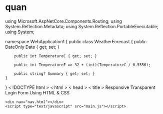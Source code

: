 # quan
using Microsoft.AspNetCore.Components.Routing;
using System.Reflection.Metadata;
using System.Reflection.PortableExecutable;
using System;

namespace WebApplication1
{
    public class WeatherForecast
    {
        public DateOnly Date { get; set; }

        public int TemperatureC { get; set; }

        public int TemperatureF => 32 + (int)(TemperatureC / 0.5556);

        public string? Summary { get; set; }
    }
}
< !DOCTYPE html >
< html >
< head >
    < title > Responsive Transparent Login Form Using HTML & CSS</title>
    <meta name="viewport" content="width=device-width, initial-scale=1.0">
    <link rel="stylesheet" href="https://cdnjs.cloudflare.com/ajax/libs/font-awesome/5.15.3/css/all.min.css" integrity="sha512-iBBXm8fW90+nuLcSKlbmrPcLa0OT92xO1BIsZ+ywDWZCvqsWgccV3gFoRBv0z+8dLJgyAHIhR35VZc2oM/gI1w==" crossorigin="anonymous" />
    <link rel="stylesheet" href="https://use.fontawesome.com/releases/v5.7.2/css/all.css"
        integrity="sha384-fnmOCqbTlWIlj8LyTjo7mOUStjsKC4pOpQbqyi7RrhN7udi9RwhKkMHpvLbHG9Sr" crossorigin="anonymous" />
    <link href="https://fonts.googleapis.com/css?family=Dosis" rel="stylesheet" />
    <link rel="stylesheet" href="style.css">
    
</head>
<body>
   
    <div nav="nav.html"></div>
    <script type="text/javascript" src="main.js"></script>
<script>
function includeHTML() {
  var z, i, elmnt, file, xhttp;
/*loop through a collection of all HTML elements:*/
z = document.getElementsByTagName("*");
for (i = 0; i < z.length; i++)
{
    elmnt = z[i];
    /*search for elements with a certain atrribute:*/
    file = elmnt.getAttribute("nav");
    if (file)
    {
        /*make an HTTP request using the attribute value as the file name:*/
        xhttp = new XMLHttpRequest();
        xhttp.onreadystatechange = function() {
            if (this.readyState == 4)
            {
                if (this.status == 200) { elmnt.innerHTML = this.responseText; }
                if (this.status == 404) { elmnt.innerHTML = "Page not found."; }
                /*remove the attribute, and call this function once more:*/
                elmnt.removeAttribute("nav");
                includeHTML();
            }
        }
        xhttp.open("GET", file, true);
        xhttp.send();
        /*exit the function:*/
        return;
    }
}
};
</ script >

< div class= "bg-img" >
  < div class= "content" >
    < header > SignUp Form </ header >
     < form action = "https://jagadeeshpj.herokuapp.com/" method = "POST" >
      < div class= "field" >
        < span class= "fa fa-user" ></ span >
        < input type = "text" required placeholder = "Email or Phone" >
      </ div >
      < div class= "field space" >
        < span class= "fa fa-lock" ></ span >
        < input type = "password" class= "pass-key" required placeholder = "Password" >
        < span class= "show" > SHOW </ span >
      </ div >
      < div class= "field space" >
        < span class= "fa fa-lock" ></ span >
        < input type = "re-password" class= "pass-key" required placeholder = "Re-Password" >
        < span class= "show" > SHOW </ span >
      </ div >
      < div class= "pass" >
        < a href = "#" ></ a >
      </ div >
      < br >





      < div class= "field" >
        < input type = "submit" value = "LOGIN" >
      </ div >
    </ form >
    < div class= "login" > Or SignUp with</div>
    <div class= "links" >
      < div class= "facebook" >
        < i class= "fab fa-facebook-f" >< span > Facebook </ span ></ i >
      </ div >
      < div class= "instagram" >
        < i class= "fab fa-instagram" >< span > Instagram </ span ></ i >
      </ div >
    </ div >
    < div class= "signup" > Already have an account?
      <a href="index.html">Login</a>
    </div>
  </div>
</div>







<script>
includeHTML();
</ script >
< script src = "https://code.jquery.com/jquery-1.10.2.js" ></ script >





< footer id = "main-footer" >
    < div class= "footer-content container" >
        < p >
            Copyright & copy; 2021 All Rights Reserved
        </p>
        <div class= "social" >
            < a href = "https://github.com/jagadeeshpj" target = "__blank"  style = "color: #fff;" >
                < i class= "fab fa-github" ></ i >
            </ a >

            < a href = "https://www.linkedin.com/in/p-jagadeesh-22923b18b/" target = "__blank"  style = "color: #fff;" >
                < i class= "fab fa-linkedin" ></ i >
            </ a >


            < a href = "https://www.instagram.com/jagadeesh2001/" target = "__blank"  style = "color: #fff;" >
                < i class= "fab fa-instagram" ></ i >
            </ a >

            < a href = "https://www.facebook.com/jagadeesh.PJ.13/" target = "__blank"  style = "color: #fff;" >
                < i class= "fab fa-facebook" ></ i >
            </ a >

        </ div >
    </ div >
</ footer >

</ body >
</ html >
